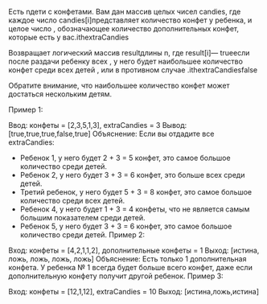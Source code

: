 Есть nдети с конфетами. Вам дан массив целых чисел candies, где каждое число candies[i]представляет количество конфет у ребенка, и целое число , обозначающее количество дополнительных конфет, которые есть у вас.ithextraCandies

Возвращает логический массив resultдлины n, где result[i]— trueесли после раздачи ребенку всех , у него будет наибольшее количество конфет среди всех детей , или в противном случае .ithextraCandiesfalse

Обратите внимание, что наибольшее количество конфет может достаться нескольким детям.

Пример 1:

Ввод: конфеты = [2,3,5,1,3], extraCandies = 3
Вывод: [true,true,true,false,true]
Объяснение: Если вы отдадите все extraCandies:

- Ребенок 1, у него будет 2 + 3 = 5 конфет, это самое большое количество среди детей.
- Ребенок 2, у него будет 3 + 3 = 6 конфет, это больше всех среди детей.
- Третий ребенок, у него будет 5 + 3 = 8 конфет, это самое большое количество среди всех детей.
- Ребенок 4, у него будет 1 + 3 = 4 конфеты, что не является самым большим показателем среди детей.
- Ребенок 5, у него будет 3 + 3 = 6 конфет, это самое большое количество среди детей.
  Пример 2:

Вход: конфеты = [4,2,1,1,2], дополнительные конфеты = 1
Выход: [истина, ложь, ложь, ложь, ложь]
Объяснение: Есть только 1 дополнительная конфета.
У ребенка № 1 всегда будет больше всего конфет, даже если дополнительную конфету получит другой ребенок.
Пример 3:

Вход: конфеты = [12,1,12], extraCandies = 10
Выход: [истина,ложь,истина]
